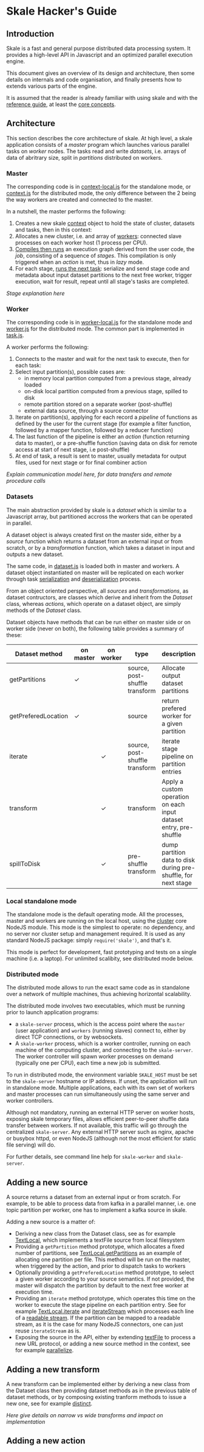 # Skale Hacker's Guide

## Introduction

Skale is a fast and general purpose distributed data processing system. It provides a high-level API in Javascript and an optimized parallel execution engine.

This document gives an overview of its design and architecture, then some details on internals and code organisation, and finally presents how to extends various parts of the engine.

It is assumed that the reader is already familiar with using skale and with the [reference guide], at least the [core concepts].

## Architecture

This section describes the core architecture of skale. At high level, a skale application consists of a *master* program which launches various parallel tasks on *worker* nodes. The tasks read and write *datasets*, i.e. arrays of data of abritrary size, split in *partitions* distributed on workers.

### Master

The corresponding code is in [context-local.js] for the standalone mode, or [context.js] for the distributed mode, the only difference between the 2 being the way workers are created and connected to the master.

In a nutshell, the master performs the following:

1. Creates a new skale [context] object to hold the state of cluster, datasets and tasks, then in this context:
2. Allocates a new cluster, i.e. and array of [workers]: connected slave processes on each worker host (1 process per CPU).
3. [Compiles then runs] an execution graph derived from the user code, the *job*, consisting of a sequence of *stages*. This compilation is only triggered when an *action* is met, thus in *lazy* mode.
4. For each stage, [runs the next task]: serialize and send stage code and metadata about input dataset partitions to the next free worker, trigger execution, wait for result, repeat until all stage's tasks are completed.

*Stage explanation here*

### Worker

The corresponding code is in [worker-local.js] for the standalone mode and [worker.js] for the distributed mode. The common part is implemented in [task.js].

A worker performs the following:

1. Connects to the master and wait for the next task to execute, then for each task:
2. Select input partition(s), possible cases are:
   - in memory local partition computed from a previous stage, already loaded
   - on-disk local partition computed from a previous stage, spilled to disk
   - remote partition stored on a separate worker (post-shuffle)
   - external data source, through a source connector
3. Iterate on partition(s), applying for each record a *pipeline* of functions as defined by the user for the current stage (for example a filter function, followed by a mapper function, followed by a reducer function)
4. The last function of the pipeline is either an *action* (function returning data to master), or a pre-shuffle function (saving data on disk for remote access at start of next stage, i.e post-shuffle)
5. At end of task, a result is sent to master, usually metadata for output files, used for next stage or for final combiner action

*Explain communication model here, for data transfers and remote procedure calls*

### Datasets

The main abstraction provided by skale is a *dataset* which is similar to a Javascript array, but partitioned accross the workers that can be operated in parallel.

A dataset object is always created first on the master side, either by a *source* function which returns a dataset from an external input or from scratch, or by a *transformation* function, which takes a dataset in input and outputs a new dataset.

The same code, in [dataset.js] is loaded both in master and workers. A dataset object instantiated on master will be replicated on each worker through task [serialization] and [deserialization] process.

From an object oriented perspective, all *sources* and *transformations*, as dataset contructors, are classes which derive and inherit from the *Dataset* class, whereas *actions*, which operate on a dataset object, are simply methods of the *Dataset* class.

Dataset objects have methods that can be run either on master side or on worker side (never on both), the following table provides a summary of these:

|Dataset method     | on master | on worker | type | description |
|-------------------|-----------|-----------|------|-------------|
|getPartitions      | ✓ |   | source, post-shuffle transform| Allocate output dataset partitions |
|getPreferedLocation| ✓ |   | source                        | return prefered worker for a given partition |
|iterate            |   | ✓ | source, post-shuffle transform| iterate stage pipeline on partition entries|
|transform          |   | ✓ | transform                     | Apply a custom operation on each input dataset entry, pre-shuffle|
|spillToDisk        |   | ✓ | pre-shuffle transform         | dump partition data to disk during pre-shuffle, for next stage|

### Local standalone mode

The standalone mode is the default operating mode. All the processes, master and workers are running on the local host, using the [cluster] core NodeJS module. This mode is the simplest to operate: no dependency, and no server nor cluster setup and management required.  It is used as any standard NodeJS package: simply `require('skale')`, and that's it.

This mode is perfect for development, fast prototyping and tests on a single machine (i.e. a laptop). For unlimited scalibity, see distributed mode below.

### Distributed mode

The distributed mode allows to run the exact same code as in standalone over a network of multiple machines, thus achieving horizontal scalability.

The distributed mode involves two executables, which must be running prior to launch application programs:

- a `skale-server` process, which is the access point where the `master` (user application) and `workers` (running slaves) connect to, either by direct TCP connections, or by websockets.
- A `skale-worker` process, which is a worker controller, running on each machine of the computing cluster, and connecting to the `skale-server`. The worker controller will spawn worker processes on demand (typically one per CPU), each time a new job is submitted.

To run in distributed mode, the environment variable `SKALE_HOST` must be set to the `skale-server` hostname or IP address. If unset, the application will run in standalone mode. Multiple applications, each with its own set of workers and master processes can run simultaneously using the same server and worker controllers.

Although not mandatory, running an external HTTP server on worker hosts, exposing skale temporary files, allows efficient peer-to-peer shuffle data transfer between workers. If not available, this traffic will go through the centralized `skale-server`. Any external HTTP server such as nginx, apache or busybox httpd, or even NodeJS (although not the most efficient for static file serving) will do.

For further details, see command line help for `skale-worker` and `skale-server`.

## Adding a new source

A source returns a dataset from an external input or from scratch. For example, to be able to process data from kafka in a parallel manner, i.e. one topic partition per worker, one has to implement a kafka source in skale.

Adding a new source is a matter of:

- Deriving a new class from the Dataset class, see as for example [TextLocal], which implements a textFile source from local filesystem
- Providing a `getPartition` method prototype, which allocates a fixed number of partitions, see [TextLocal.getPartitions] as an example of allocating one partition per file. This method will be run on the master, when triggered by the action, and prior to dispatch tasks to workers
- Optionally providing a `getPreferedLocation` method prototype, to select a given worker according to your source semantics. If not provided, the master will dispatch the partition by default to the next free worker at execution time.
- Providing an `iterate` method prototype, which operates this time on the worker to execute the stage pipeline on each partition entry. See for example [TextLocal.iterate] and [iterateStream] which processes each line of a [readable stream]. If the partition can be mapped to a readable stream, as it is the case for many NodeJS connectors, one can just reuse `iterateStream` as is.
- Exposing the source in the API, either by extending [textFile] to process a new URL protocol, or adding a new source method in the context, see for example [parallelize].

## Adding a new transform

A new transform can be implemented either by deriving a new class from the Dataset class then providing dataset methods as in the previous table of dataset methods, or by composing existing tranform methods to issue a new one, see for example [distinct].

*Here give details on narrow vs wide transforms and impact on implementation*

## Adding a new action

[reference guide]: https://github.com/skale-me/skale/blob/0.7.0/doc/skale-API.md
[core concepts]: https://github.com/skale-me/skale/blob/0.7.0/doc/skale-API.md#core-concepts
[context-local.js]: https://github.com/skale-me/skale/blob/0.7.0/lib/context-local.js
[context.js]: https://github.com/skale-me/skale/blob/0.7.0/lib/context.js
[context]: https://github.com/skale-me/skale/blob/0.7.0/lib/context.js#L22
[workers]: https://github.com/skale-me/skale/blob/0.7.0/lib/context.js#L51-L53
[Compiles then runs]: https://github.com/skale-me/skale/blob/0.7.0/lib/context.js#L223
[runs the next task]: https://github.com/skale-me/skale/blob/0.7.0/lib/context.js#L129
[worker-local.js]: https://github.com/skale-me/skale/blob/0.7.0/lib/worker-local.js
[worker.js]: https://github.com/skale-me/skale/blob/0.7.0/bin/worker.js
[task.js]: https://github.com/skale-me/skale/blob/0.7.0/lib/task.js
[dataset.js]: https://github.com/skale-me/skale/blob/0.7.0/lib/dataset.js
[serialization]: https://github.com/skale-me/skale/blob/0.7.0/lib/context.js#L141
[deserialization]: https://github.com/skale-me/skale/blob/0.7.0/bin/worker.js#L275
[cluster]: https://nodejs.org/dist/latest-v8.x/docs/api/cluster.html
[TextLocal]: https://github.com/skale-me/skale/blob/0.7.0/lib/dataset.js#L911-L919
[TextLocal.getPartitions]: https://github.com/skale-me/skale/blob/0.7.0/lib/dataset.js#L921-L941
[TextLocal.iterate]: https://github.com/skale-me/skale/blob/0.7.0/lib/dataset.js#L943
[iterateStream]: https://github.com/skale-me/skale/blob/0.7.0/lib/dataset.js#L800
[readable stream]: https://nodejs.org/api/stream.html#stream_class_stream_readable
[textFile]: https://github.com/skale-me/skale/blob/0.7.0/lib/context.js#L112-121
[parallelize]: https://github.com/skale-me/skale/blob/0.7.0/lib/context.js#L107
[distinct]: https://github.com/skale-me/skale/blob/0.7.0/lib/dataset.js#L121-L125
